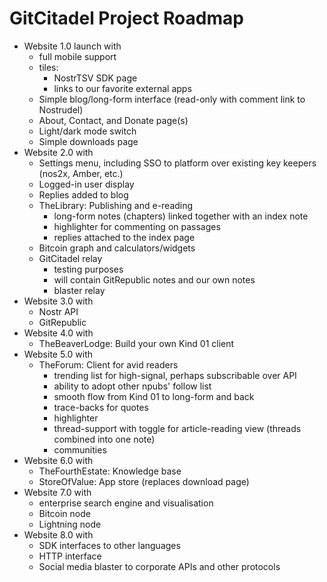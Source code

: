 # GitCitadel Project Roadmap

- Website 1.0 launch with
    - full mobile support
    - tiles:
        - NostrTSV SDK page
        - links to our favorite external apps
    - Simple blog/long-form interface (read-only with comment link to Nostrudel)
    - About, Contact, and Donate page(s)
    - Light/dark mode switch
    - Simple downloads page
- Website 2.0 with
    - Settings menu, including SSO to platform over existing key keepers (nos2x, Amber, etc.)
    - Logged-in user display
    - Replies added to blog
    - TheLibrary: Publishing and e-reading
        - long-form notes (chapters) linked together with an index note
        - highlighter for commenting on passages
        - replies attached to the index page
    - Bitcoin graph and calculators/widgets
    - GitCitadel relay
        - testing purposes
        - will contain GitRepublic notes and our own notes
        - blaster relay
- Website 3.0 with
    - Nostr API
    - GitRepublic
- Website 4.0 with
    - TheBeaverLodge: Build your own Kind 01 client
- Website 5.0 with
    - TheForum: Client for avid readers
        - trending list for high-signal, perhaps subscribable over API
        - ability to adopt other npubs' follow list
        - smooth flow from Kind 01 to long-form and back
        - trace-backs for quotes
        - highlighter
        - thread-support with toggle for article-reading view (threads combined into one note)
        - communities
- Website 6.0 with
    - TheFourthEstate: Knowledge base
    - StoreOfValue: App store (replaces download page)
- Website 7.0 with
    - enterprise search engine and visualisation
    - Bitcoin node     
    - Lightning node
- Website 8.0 with
    - SDK interfaces to other languages
    - HTTP interface
    - Social media blaster to corporate APIs and other protocols